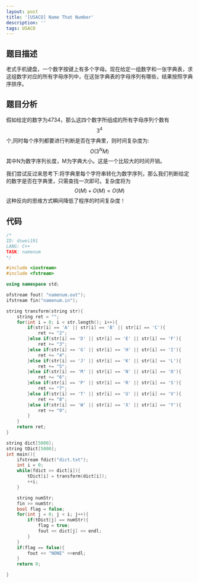 ```yaml
---
layout: post
title: '[USACO] Name That Number'
description: ''
tags: USACO
---
```


## 题目描述

老式手机键盘，一个数字按键上有多个字母。现在给定一组数字和一张字典表，求这组数字对应的所有字母序列中，在这张字典表的字母序列有哪些，结果按照字典序排序。

## 题目分析

假如给定的数字为4734，那么这四个数字所组成的所有字母序列个数有
$$
3^4
$$
个,同时每个序列都要进行判断是否在字典里，则时间复杂度为:
$$
O(3^NM)
$$
其中N为数字序列长度，M为字典大小。这是一个比较大的时间开销。

我们尝试反过来思考下:将字典里每个字符串转化为数字序列，那么我们判断给定的数字是否在字典里，只需查找一次即可。复杂度将为
$$
O(M) + O(M) = O(M)
$$
这种反向的思维方式瞬间降低了程序的时间复杂度！

## 代码

```c++
/*
ID: dswei191
LANG: C++
TASK: namenum
*/

#include <iostream>
#include <fstream>

using namespace std;

ofstream fout( "namenum.out");
ifstream fin("namenum.in");

string transform(string str){
    string ret = "";
    for(int i = 0; i < str.length(); i++){
        if(str[i] == 'A' || str[i] == 'B' || str[i] == 'C'){
            ret += "2";
        }else if(str[i] == 'D' || str[i] == 'E' || str[i] == 'F'){
            ret += "3";
        }else if(str[i] == 'G' || str[i] == 'H' || str[i] == 'I'){
            ret += "4";
        }else if(str[i] == 'J' || str[i] == 'K' || str[i] == 'L'){
            ret += "5";
        }else if(str[i] == 'M' || str[i] == 'N' || str[i] == 'O'){
            ret += "6";
        }else if(str[i] == 'P' || str[i] == 'R' || str[i] == 'S'){
            ret += "7";
        }else if(str[i] == 'T' || str[i] == 'U' || str[i] == 'V'){
            ret += "8";
        }else if(str[i] == 'W' || str[i] == 'X' || str[i] == 'Y'){
            ret += "9";
        }
    }
    return ret;
}

string dict[5000];
string tDict[5000];
int main(){
    ifstream fdict("dict.txt");
    int i = 0;
    while(fdict >> dict[i]){
        tDict[i] = transform(dict[i]);
        ++i;
    }

    string numStr;
    fin >> numStr;
    bool flag = false;
    for(int j = 0; j < i; j++){
        if(tDict[j] == numStr){
            flag = true;
            fout << dict[j] << endl;
        }
    }
    if(flag == false){
        fout << "NONE" <<endl;
    }
    return 0;

}
```
